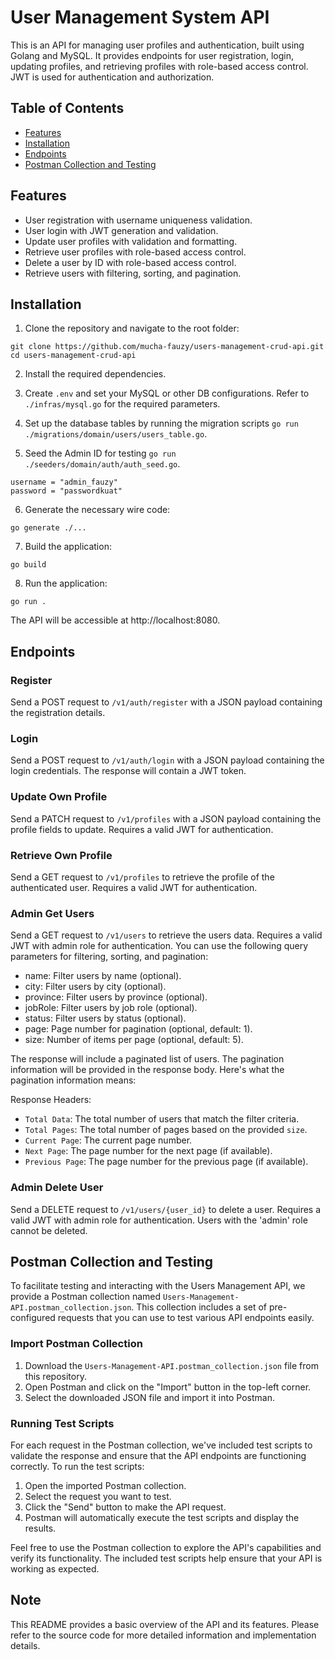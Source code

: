 # User Management System API

This is an API for managing user profiles and authentication, built using Golang and MySQL. It provides endpoints for user registration, login, updating profiles, and retrieving profiles with role-based access control. JWT is used for authentication and authorization.

## Table of Contents

- [Features](#features)
- [Installation](#installation)
- [Endpoints](#endpoints)
- [Postman Collection and Testing](#postman-collection-and-testing)

## Features

- User registration with username uniqueness validation.
- User login with JWT generation and validation.
- Update user profiles with validation and formatting.
- Retrieve user profiles with role-based access control.
- Delete a user by ID with role-based access control.
- Retrieve users with filtering, sorting, and pagination.

## Installation

1. Clone the repository and navigate to the root folder:

```
git clone https://github.com/mucha-fauzy/users-management-crud-api.git
cd users-management-crud-api
```

2. Install the required dependencies.

3. Create `.env` and set your MySQL or other DB configurations. Refer to `./infras/mysql.go` for the required parameters.

4. Set up the database tables by running the migration scripts `go run ./migrations/domain/users/users_table.go`.

5. Seed the Admin ID for testing `go run ./seeders/domain/auth/auth_seed.go`.

```
username = "admin_fauzy"
password = "passwordkuat"
```

6. Generate the necessary wire code:

```
go generate ./...
```

7. Build the application:

```
go build
```

8. Run the application:

```
go run .
```

The API will be accessible at http://localhost:8080.

## Endpoints

### Register

Send a POST request to `/v1/auth/register` with a JSON payload containing the registration details.

### Login

Send a POST request to `/v1/auth/login` with a JSON payload containing the login credentials. The response will contain a JWT token.

### Update Own Profile

Send a PATCH request to `/v1/profiles` with a JSON payload containing the profile fields to update. Requires a valid JWT for authentication.

### Retrieve Own Profile

Send a GET request to `/v1/profiles` to retrieve the profile of the authenticated user. Requires a valid JWT for authentication.

### Admin Get Users 

Send a GET request to `/v1/users` to retrieve the users data. Requires a valid JWT with admin role for authentication. You can use the following query parameters for filtering, sorting, and pagination:

* name: Filter users by name (optional).
* city: Filter users by city (optional).
* province: Filter users by province (optional).
* jobRole: Filter users by job role (optional).
* status: Filter users by status (optional).
* page: Page number for pagination (optional, default: 1).
* size: Number of items per page (optional, default: 5).

The response will include a paginated list of users. The pagination information will be provided in the response body. Here's what the pagination information means:

Response Headers:
* `Total Data`: The total number of users that match the filter criteria.
* `Total Pages`: The total number of pages based on the provided `size`.
* `Current Page`: The current page number.
* `Next Page`: The page number for the next page (if available).
* `Previous Page`: The page number for the previous page (if available).


### Admin Delete User

Send a DELETE request to `/v1/users/{user_id}` to delete a user. Requires a valid JWT with admin role for authentication. Users with the 'admin' role cannot be deleted.

## Postman Collection and Testing

To facilitate testing and interacting with the Users Management API, we provide a Postman collection named `Users-Management-API.postman_collection.json`. This collection includes a set of pre-configured requests that you can use to test various API endpoints easily.

### Import Postman Collection

1. Download the `Users-Management-API.postman_collection.json` file from this repository.
2. Open Postman and click on the "Import" button in the top-left corner.
3. Select the downloaded JSON file and import it into Postman.

### Running Test Scripts

For each request in the Postman collection, we've included test scripts to validate the response and ensure that the API endpoints are functioning correctly.
To run the test scripts:

1. Open the imported Postman collection.
2. Select the request you want to test.
3. Click the "Send" button to make the API request.
4. Postman will automatically execute the test scripts and display the results.

Feel free to use the Postman collection to explore the API's capabilities and verify its functionality. The included test scripts help ensure that your API is working as expected.

## Note

This README provides a basic overview of the API and its features. Please refer to the source code for more detailed information and implementation details.